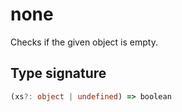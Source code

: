 # none

Checks if the given object is empty.

## Type signature

<!-- prettier-ignore-start -->
```typescript
(xs?: object | undefined) => boolean
```
<!-- prettier-ignore-end -->
